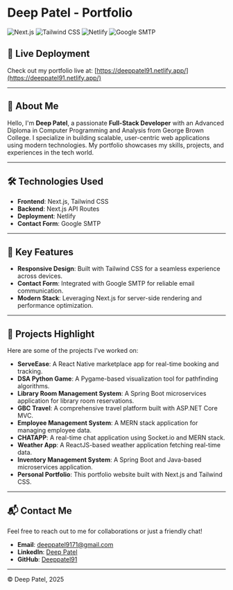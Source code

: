 # Deep Patel - Portfolio

![Next.js](https://img.shields.io/badge/Next.js-000000?style=for-the-badge&logo=next.js&logoColor=white)
![Tailwind CSS](https://img.shields.io/badge/Tailwind_CSS-38B2AC?style=for-the-badge&logo=tailwind-css&logoColor=white)
![Netlify](https://img.shields.io/badge/Netlify-00C7B7?style=for-the-badge&logo=netlify&logoColor=white)
![Google SMTP](https://img.shields.io/badge/Google_SMTP-EA4335?style=for-the-badge&logo=gmail&logoColor=white)

## 🚀 Live Deployment
Check out my portfolio live at: [https://deeppatel91.netlify.app/](https://deeppatel91.netlify.app/)

---

## 👋 About Me
Hello, I'm **Deep Patel**, a passionate **Full-Stack Developer** with an Advanced Diploma in Computer Programming and Analysis from George Brown College. I specialize in building scalable, user-centric web applications using modern technologies. My portfolio showcases my skills, projects, and experiences in the tech world.

---

## 🛠️ Technologies Used
- **Frontend**: Next.js, Tailwind CSS
- **Backend**: Next.js API Routes
- **Deployment**: Netlify
- **Contact Form**: Google SMTP

---

## 🌟 Key Features
- **Responsive Design**: Built with Tailwind CSS for a seamless experience across devices.
- **Contact Form**: Integrated with Google SMTP for reliable email communication.
- **Modern Stack**: Leveraging Next.js for server-side rendering and performance optimization.

---

## 📂 Projects Highlight
Here are some of the projects I've worked on:
- **ServeEase**: A React Native marketplace app for real-time booking and tracking.
- **DSA Python Game**: A Pygame-based visualization tool for pathfinding algorithms.
- **Library Room Management System**: A Spring Boot microservices application for library room reservations.
- **GBC Travel**: A comprehensive travel platform built with ASP.NET Core MVC.
- **Employee Management System**: A MERN stack application for managing employee data.
- **CHATAPP**: A real-time chat application using Socket.io and MERN stack.
- **Weather App**: A ReactJS-based weather application fetching real-time data.
- **Inventory Management System**: A Spring Boot and Java-based microservices application.
- **Personal Portfolio**: This portfolio website built with Next.js and Tailwind CSS.

---

## 📬 Contact Me
Feel free to reach out to me for collaborations or just a friendly chat!

- **Email**: [deeppatel9171@gmail.com](mailto:deeppatel9171@gmail.com)
- **LinkedIn**: [Deep Patel]([https://www.linkedin.com/in/deeppatel91](https://www.linkedin.com/in/deep-patel-a7181520b/))
- **GitHub**: [Deeppatel91](https://github.com/Deeppatel91)

---

© Deep Patel, 2025

